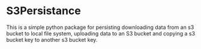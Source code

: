 # S3Persistance

This is a simple python package for persisting downloading data from an s3 bucket to local file system, 
uploading data to an S3 bucket and copying a s3 bucket key to another s3 bucket key.

